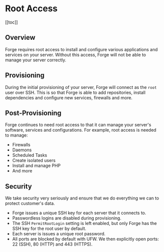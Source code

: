 # Root Access

[[toc]]

## Overview

Forge requires root access to install and configure various applications and services on your server. Without this access, Forge will not be able to manage your server correctly.

## Provisioning

During the initial provisioning of your server, Forge will connect as the `root` user over SSH. This is so that Forge is able to add repositories, install dependencies and configure new services, firewalls and more.

## Post-Provisioning

Forge continues to need root access to that it can manage your server's software, services and configurations. For example, root access is needed to manage:

- Firewalls
- Daemons
- Scheduled Tasks
- Create isolated users
- Install and manage PHP
- And more

## Security

We take security very seriously and ensure that we do everything we can to protect customer's data.

- Forge issues a unique SSH key for each server that it connects to.
- Passwordless logins are disabled during provisioning.
- The SSH `PermitRootLogin` setting is left enabled, but only Forge has the SSH key for the root user by default.
- Each server is issues a unique root password.
- All ports are blocked by default with UFW. We then explicitly open ports: 22 (SSH), 80 (HTTP) and 443 (HTTPS).

